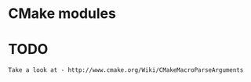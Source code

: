 
CMake modules
============

TODO
====
    Take a look at - http://www.cmake.org/Wiki/CMakeMacroParseArguments

